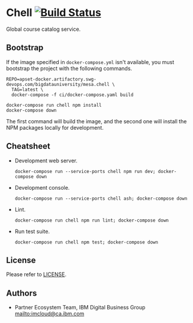 # Chell [![Build Status](https://travis.ibm.com/bdu/chell.svg?token=CCLjK5gsaLWyxhCwwcrs&branch=master)](https://travis.ibm.com/bdu/chell)

Global course catalog service.

## Bootstrap

If the image specified in `docker-compose.yml` isn't available, you must
bootstrap the project with the following commands.

```shell
REPO=apset-docker.artifactory.swg-devops.com/bigdatauniversity/mesa.chell \
  TAG=latest \
  docker-compose -f ci/docker-compose.yaml build

docker-compose run chell npm install
docker-compose down
```

The first command will build the image, and the second one will install the
NPM packages locally for development.

## Cheatsheet

*   Development web server.

    ```shell
    docker-compose run --service-ports chell npm run dev; docker-compose down
    ```

*   Development console.

    ```shell
    docker-compose run --service-ports chell ash; docker-compose down
    ```

*   Lint.

    ```shell
    docker-compose run chell npm run lint; docker-compose down
    ```

*   Run test suite.

    ```shell
    docker-compose run chell npm test; docker-compose down
    ```

## License

Please refer to [LICENSE](LICENSE).

## Authors

*   Partner Ecosystem Team, IBM Digital Business Group <mailto:imcloud@ca.ibm.com>
